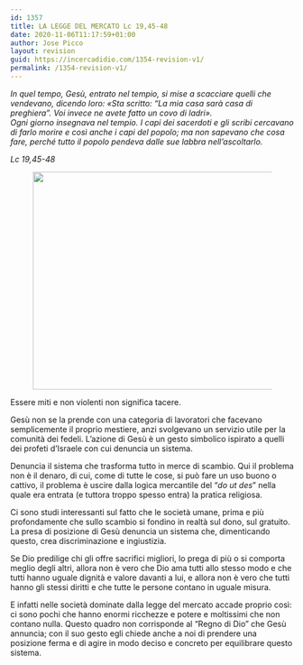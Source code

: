 ```yaml
---
id: 1357
title: LA LEGGE DEL MERCATO	Lc 19,45-48
date: 2020-11-06T11:17:59+01:00
author: Jose Picco
layout: revision
guid: https://incercadidio.com/1354-revision-v1/
permalink: /1354-revision-v1/
---
```

_In quel tempo, Gesù, entrato nel tempio, si mise a scacciare quelli che vendevano, dicendo loro: «Sta scritto: &#8220;La mia casa sarà casa di preghiera&#8221;. Voi invece ne avete fatto un covo di ladri».  
Ogni giorno insegnava nel tempio. I capi dei sacerdoti e gli scribi cercavano di farlo morire e così anche i capi del popolo; ma non sapevano che cosa fare, perché tutto il popolo pendeva dalle sue labbra nell&#8217;ascoltarlo._

<p class="has-text-align-right">
  <em>Lc 19,45-48</em>
</p><figure class="wp-block-image size-large is-resized">

<img src="https://incercadidio.com/wp-content/uploads/2020/11/5.jpg" alt="" class="wp-image-1356" width="806" height="386" srcset="https://incercadidio.com/wp-content/uploads/2020/11/5.jpg 411w, https://incercadidio.com/wp-content/uploads/2020/11/5-300x144.jpg 300w" sizes="(max-width: 806px) 100vw, 806px" /> </figure> 

Essere miti e non violenti non significa tacere. 

Gesù non se la prende con una categoria di lavoratori che facevano semplicemente il proprio mestiere, anzi svolgevano un servizio utile per la comunità dei fedeli. L’azione di Gesù è un gesto simbolico ispirato a quelli dei profeti d’Israele con cui denuncia un sistema.

Denuncia il sistema che trasforma tutto in merce di scambio. Qui il problema non è il denaro, di cui, come di tutte le cose, si può fare un uso buono o cattivo, il problema è uscire dalla logica mercantile del “_do ut des_” nella quale era entrata (e tuttora troppo spesso entra) la pratica religiosa.

Ci sono studi interessanti sul fatto che le società umane, prima e più profondamente che sullo scambio si fondino in realtà sul dono, sul gratuito. La presa di posizione di Gesù denuncia un sistema che, dimenticando questo, crea discriminazione e ingiustizia.

Se Dio predilige chi gli offre sacrifici migliori, lo prega di più o si comporta meglio degli altri, allora non è vero che Dio ama tutti allo stesso modo e che tutti hanno uguale dignità e valore davanti a lui, e allora non è vero che tutti hanno gli stessi diritti e che tutte le persone contano in uguale misura.

E infatti nelle società dominate dalla legge del mercato accade proprio così: ci sono pochi che hanno enormi ricchezze e potere e moltissimi che non contano nulla. Questo quadro non corrisponde al “Regno di Dio” che Gesù annuncia; con il suo gesto egli chiede anche a noi di prendere una posizione ferma e di agire in modo deciso e concreto per equilibrare questo sistema.